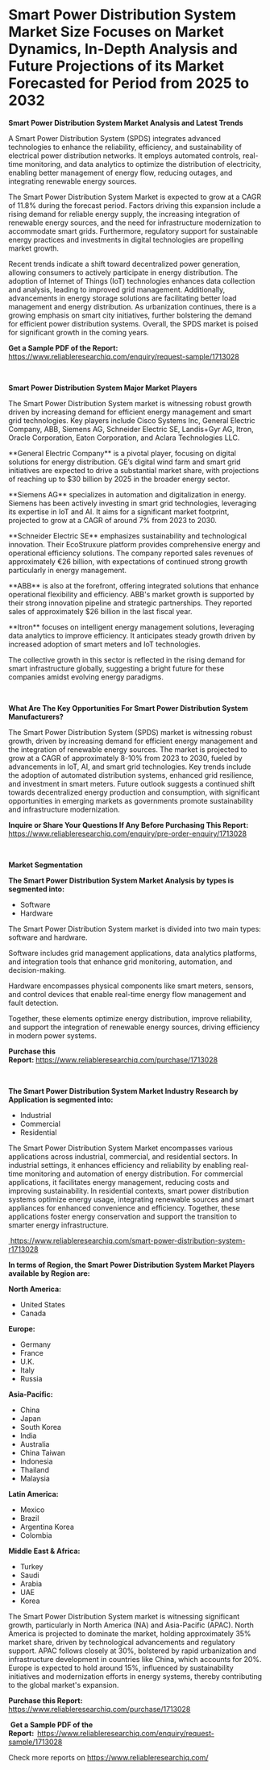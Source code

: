 <p><h1>Smart Power Distribution System Market Size Focuses on Market Dynamics, In-Depth Analysis and Future Projections of its Market Forecasted for Period from 2025 to 2032</h1></p><p><strong>Smart Power Distribution System Market Analysis and Latest Trends</strong></p>
<p><p>A Smart Power Distribution System (SPDS) integrates advanced technologies to enhance the reliability, efficiency, and sustainability of electrical power distribution networks. It employs automated controls, real-time monitoring, and data analytics to optimize the distribution of electricity, enabling better management of energy flow, reducing outages, and integrating renewable energy sources.</p><p>The Smart Power Distribution System Market is expected to grow at a CAGR of 11.8% during the forecast period. Factors driving this expansion include a rising demand for reliable energy supply, the increasing integration of renewable energy sources, and the need for infrastructure modernization to accommodate smart grids. Furthermore, regulatory support for sustainable energy practices and investments in digital technologies are propelling market growth. </p><p>Recent trends indicate a shift toward decentralized power generation, allowing consumers to actively participate in energy distribution. The adoption of Internet of Things (IoT) technologies enhances data collection and analysis, leading to improved grid management. Additionally, advancements in energy storage solutions are facilitating better load management and energy distribution. As urbanization continues, there is a growing emphasis on smart city initiatives, further bolstering the demand for efficient power distribution systems. Overall, the SPDS market is poised for significant growth in the coming years.</p></p>
<p><strong>Get a Sample PDF of the Report:&nbsp;</strong> <a href="https://www.reliableresearchiq.com/enquiry/request-sample/1713028?utm_campaign=1088&utm_medium=2&utm_source=Github&utm_content=ia&utm_term=11012025&utm_id=smart-power-distribution-system">https://www.reliableresearchiq.com/enquiry/request-sample/1713028</a></p>
<p>&nbsp;</p>
<p><strong>Smart Power Distribution System Major Market Players</strong></p>
<p><p>The Smart Power Distribution System market is witnessing robust growth driven by increasing demand for efficient energy management and smart grid technologies. Key players include Cisco Systems Inc, General Electric Company, ABB, Siemens AG, Schneider Electric SE, Landis+Gyr AG, Itron, Oracle Corporation, Eaton Corporation, and Aclara Technologies LLC.</p><p>**General Electric Company** is a pivotal player, focusing on digital solutions for energy distribution. GE’s digital wind farm and smart grid initiatives are expected to drive a substantial market share, with projections of reaching up to $30 billion by 2025 in the broader energy sector.</p><p>**Siemens AG** specializes in automation and digitalization in energy. Siemens has been actively investing in smart grid technologies, leveraging its expertise in IoT and AI. It aims for a significant market footprint, projected to grow at a CAGR of around 7% from 2023 to 2030.</p><p>**Schneider Electric SE** emphasizes sustainability and technological innovation. Their EcoStruxure platform provides comprehensive energy and operational efficiency solutions. The company reported sales revenues of approximately €26 billion, with expectations of continued strong growth particularly in energy management.</p><p>**ABB** is also at the forefront, offering integrated solutions that enhance operational flexibility and efficiency. ABB's market growth is supported by their strong innovation pipeline and strategic partnerships. They reported sales of approximately $26 billion in the last fiscal year.</p><p>**Itron** focuses on intelligent energy management solutions, leveraging data analytics to improve efficiency. It anticipates steady growth driven by increased adoption of smart meters and IoT technologies.</p><p>The collective growth in this sector is reflected in the rising demand for smart infrastructure globally, suggesting a bright future for these companies amidst evolving energy paradigms.</p></p>
<p>&nbsp;</p>
<p><strong>What Are The Key Opportunities For Smart Power Distribution System Manufacturers?</strong></p>
<p><p>The Smart Power Distribution System (SPDS) market is witnessing robust growth, driven by increasing demand for efficient energy management and the integration of renewable energy sources. The market is projected to grow at a CAGR of approximately 8-10% from 2023 to 2030, fueled by advancements in IoT, AI, and smart grid technologies. Key trends include the adoption of automated distribution systems, enhanced grid resilience, and investment in smart meters. Future outlook suggests a continued shift towards decentralized energy production and consumption, with significant opportunities in emerging markets as governments promote sustainability and infrastructure modernization.</p></p>
<p><strong>Inquire or Share Your Questions If Any Before Purchasing This Report:</strong> <a href="https://www.reliableresearchiq.com/enquiry/pre-order-enquiry/1713028?utm_campaign=1088&utm_medium=2&utm_source=Github&utm_content=ia&utm_term=11012025&utm_id=smart-power-distribution-system">https://www.reliableresearchiq.com/enquiry/pre-order-enquiry/1713028</a></p>
<p>&nbsp;</p>
<p><strong>Market Segmentation</strong></p>
<p><strong>The Smart Power Distribution System Market Analysis by types is segmented into:</strong></p>
<p><ul><li>Software</li><li>Hardware</li></ul></p>
<p><p>The Smart Power Distribution System market is divided into two main types: software and hardware. </p><p>Software includes grid management applications, data analytics platforms, and integration tools that enhance grid monitoring, automation, and decision-making. </p><p>Hardware encompasses physical components like smart meters, sensors, and control devices that enable real-time energy flow management and fault detection. </p><p>Together, these elements optimize energy distribution, improve reliability, and support the integration of renewable energy sources, driving efficiency in modern power systems.</p></p>
<p><strong>Purchase this Report:&nbsp;</strong><a href="https://www.reliableresearchiq.com/purchase/1713028?utm_campaign=1088&utm_medium=2&utm_source=Github&utm_content=ia&utm_term=11012025&utm_id=smart-power-distribution-system">https://www.reliableresearchiq.com/purchase/1713028</a></p>
<p>&nbsp;</p>
<p><strong>The Smart Power Distribution System Market Industry Research by Application is segmented into:</strong></p>
<p><ul><li>Industrial</li><li>Commercial</li><li>Residential</li></ul></p>
<p><p>The Smart Power Distribution System Market encompasses various applications across industrial, commercial, and residential sectors. In industrial settings, it enhances efficiency and reliability by enabling real-time monitoring and automation of energy distribution. For commercial applications, it facilitates energy management, reducing costs and improving sustainability. In residential contexts, smart power distribution systems optimize energy usage, integrating renewable sources and smart appliances for enhanced convenience and efficiency. Together, these applications foster energy conservation and support the transition to smarter energy infrastructure.</p></p>
<p><a href="https://www.reliableresearchiq.com/smart-power-distribution-system-r1713028?utm_campaign=1088&utm_medium=2&utm_source=Github&utm_content=ia&utm_term=11012025&utm_id=smart-power-distribution-system">&nbsp;https://www.reliableresearchiq.com/smart-power-distribution-system-r1713028</a></p>
<p><strong>In terms of Region, the Smart Power Distribution System Market Players available by Region are:</strong></p>
<p>
    <p> <strong> North America: </strong>
        <ul>
            <li>United States</li>
            <li>Canada</li>
        </ul>
        </p> 
    <p> <strong> Europe: </strong>
        <ul>
            <li>Germany</li>
            <li>France</li>
            <li>U.K.</li>
            <li>Italy</li>
            <li>Russia</li>
        </ul>
        </p> 
    <p> <strong> Asia-Pacific: </strong>
        <ul>
            <li>China</li>
            <li>Japan</li>
            <li>South Korea</li>
            <li>India</li>
            <li>Australia</li>
            <li>China Taiwan</li>
            <li>Indonesia</li>
            <li>Thailand</li>
            <li>Malaysia</li>
        </ul>
        </p> 
    <p> <strong> Latin America: </strong>
        <ul>
            <li>Mexico</li>
            <li>Brazil</li>
            <li>Argentina Korea</li>
            <li>Colombia</li>
        </ul>
        </p> 
    <p> <strong> Middle East & Africa: </strong>
        <ul>
            <li>Turkey</li>
            <li>Saudi</li>
            <li>Arabia</li>
            <li>UAE</li>
            <li>Korea</li>
        </ul>
    </p>
    </p>
<p><p>The Smart Power Distribution System market is witnessing significant growth, particularly in North America (NA) and Asia-Pacific (APAC). North America is projected to dominate the market, holding approximately 35% market share, driven by technological advancements and regulatory support. APAC follows closely at 30%, bolstered by rapid urbanization and infrastructure development in countries like China, which accounts for 20%. Europe is expected to hold around 15%, influenced by sustainability initiatives and modernization efforts in energy systems, thereby contributing to the global market's expansion.</p></p>
<p><strong>Purchase this Report: </strong><a href="https://www.reliableresearchiq.com/purchase/1713028?utm_campaign=1088&utm_medium=2&utm_source=Github&utm_content=ia&utm_term=11012025&utm_id=smart-power-distribution-system">https://www.reliableresearchiq.com/purchase/1713028</a></p>
<p>&nbsp;<strong>Get a Sample PDF of the Report:&nbsp;&nbsp;</strong><a href="https://www.reliableresearchiq.com/enquiry/request-sample/1713028?utm_campaign=1088&utm_medium=2&utm_source=Github&utm_content=ia&utm_term=11012025&utm_id=smart-power-distribution-system">https://www.reliableresearchiq.com/enquiry/request-sample/1713028</a></p>
<p><strong></strong></p>
<p>Check more reports on <a href="https://www.reliableresearchiq.com/?utm_campaign=1088&utm_medium=2&utm_source=Github&utm_content=ia&utm_term=11012025&utm_id=smart-power-distribution-system">https://www.reliableresearchiq.com/</a></p>